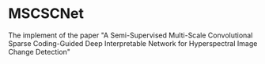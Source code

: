 # MSCSCNet
The implement of the paper "A Semi-Supervised Multi-Scale Convolutional Sparse Coding-Guided Deep Interpretable Network for Hyperspectral Image Change Detection"
